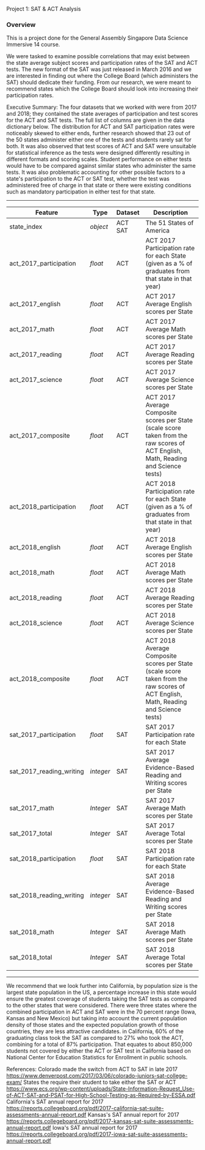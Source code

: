Project 1: SAT & ACT Analysis

### Overview

This is a project done for the General Assembly Singapore Data Science Immersive 14 course.

We were tasked to examine possible correlations that may exist between the state average subject scores and participation rates of the SAT and ACT tests. The new format of the SAT was just released in March 2016 and we are interested in finding out where the College Board (which administers the SAT) should dedicate their funding. From our research, we were meant to recommend states which the College Board should look into increasing their participation rates. 

Executive Summary:
The four datasets that we worked with were from 2017 and 2018; they contained the state averages of participation and test scores for the ACT and SAT tests. The full list of columns are given in the data dictionary below. The distribution for ACT and SAT participation rates were noticeably skewed to either ends, further research showed that 23 out of the 50 states administer either one of the tests and students rarely sat for both. It was also observed that test scores of ACT and SAT were unsuitable for statistical inference as the tests were designed differently resulting in different formats and scoring scales. Student performance on either tests would have to be compared against similar states who administer the same tests. It was also problematic accounting for other possible factors to a state's participation to the ACT or SAT test, whether the test was administered free of charge in that state or there were existing conditions such as mandatory participation in either test for that state.

---
|Feature|Type|Dataset|Description|
|---|---|---|---|
|state_index|*object*|ACT SAT|The 51 States of America
|act_2017_participation|*float*|ACT|ACT 2017 Participation rate for each State (given as a % of graduates from that state in that year)
|act_2017_english|*float*|ACT|ACT 2017 Average English scores per State
|act_2017_math|*float*|ACT|ACT 2017 Average Math scores per State
|act_2017_reading|*float*|ACT|ACT 2017 Average Reading scores per State
|act_2017_science|*float*|ACT|ACT 2017 Average Science scores per State
|act_2017_composite|*float*|ACT|ACT 2017 Average Composite scores per State (scale score taken from the raw scores of  ACT English, Math, Reading and Science tests)
|act_2018_participation|*float*|ACT|ACT 2018 Participation rate for each State (given as a % of graduates from that state in that year)
|act_2018_english|*float*|ACT|ACT 2018 Average English scores per State
|act_2018_math|*float*|ACT|ACT 2018 Average Math scores per State
|act_2018_reading|*float*|ACT|ACT 2018 Average Reading scores per State
|act_2018_science|*float*|ACT|ACT 2018 Average Science scores per State
|act_2018_composite|*float*|ACT|ACT 2018 Average Composite scores per State (scale score taken from the raw scores of  ACT English, Math, Reading and Science tests)
|sat_2017_participation|*float*|SAT|SAT 2017 Participation rate for each State
|sat_2017_reading_writing|*integer*|SAT|SAT 2017 Average Evidence-Based Reading and Writing scores per State
|sat_2017_math|*Integer*|SAT|SAT 2017 Average Math scores per State
|sat_2017_total|*Integer*|SAT|SAT 2017 Average Total scores per State
|sat_2018_participation|*float*|SAT|SAT 2018 Participation rate for each State
|sat_2018_reading_writing|*integer*|SAT|SAT 2018 Average Evidence-Based Reading and Writing scores per State
|sat_2018_math|*Integer*|SAT|SAT 2018 Average Math scores per State
|sat_2018_total|*Integer*|SAT|SAT 2018 Average Total scores per State
---

We recommend that we look further into California, by population size is the largest state population in the US, a percentage increase in this state would ensure the greatest coverage of students taking the SAT tests as compared to the other states that were considered. There were three states where the combined participation in ACT and SAT were in the 70 percent range (Iowa, Kansas and New Mexico) but taking into account the current population density of those states and the expected population growth of those countries, they are less attractive candidates. in California, 60% of the graduating class took the SAT as compared to 27% who took the ACT, combining for a total of 87% participation. That equates to about 850,000 students not covered by either the ACT or SAT test in California based on National Center for Education Statistics for Enrollment in public schools.

References:
Colorado made the switch from ACT to SAT in late 2017
https://www.denverpost.com/2017/03/06/colorado-juniors-sat-college-exam/
States the require their student to take either the SAT or ACT
https://www.ecs.org/wp-content/uploads/State-Information-Request_Use-of-ACT-SAT-and-PSAT-for-High-School-Testing-as-Required-by-ESSA.pdf
California's SAT annual report for 2017
https://reports.collegeboard.org/pdf/2017-california-sat-suite-assessments-annual-report.pdf
Kansas's SAT annual report for 2017
https://reports.collegeboard.org/pdf/2017-kansas-sat-suite-assessments-annual-report.pdf
Iowa's SAT annual report for 2017
https://reports.collegeboard.org/pdf/2017-iowa-sat-suite-assessments-annual-report.pdf
